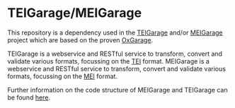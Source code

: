 # TEIGarage/MEIGarage

This repository is a dependency used in the [TEIGarage](https://github.com/TEIC/TEIGarage)
and/or [MEIGarage](https://github.com/Edirom/MEIGarage) project which are based on the
proven [OxGarage](https://github.com/TEIC/oxgarage).

TEIGarage is a webservice and RESTful service to transform, convert and validate various formats, focussing on
the [TEI](https://tei-c.org/) format. MEIGarage is a webservice and RESTful service to transform, convert and validate
various formats, focussing on the [MEI](https://music-encoding.org/) format.

Further information on the code structure of MEIGarage and TEIGarage can be
found [here](https://github.com/Edirom/MEIGarage/blob/main/doc/code-structure.md).


